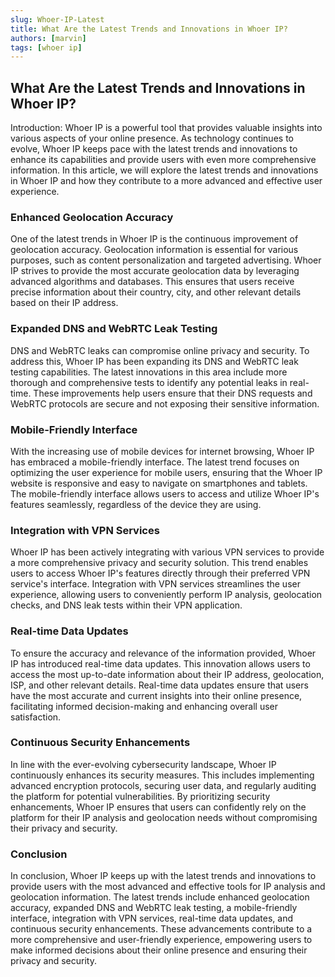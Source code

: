 ```yaml
---
slug: Whoer-IP-Latest
title: What Are the Latest Trends and Innovations in Whoer IP?
authors: [marvin]
tags: [whoer ip]
---
```


## **What Are the Latest Trends and Innovations in Whoer IP?**

Introduction:
Whoer IP is a powerful tool that provides valuable insights into various aspects of your online presence. As technology continues to evolve, Whoer IP keeps pace with the latest trends and innovations to enhance its capabilities and provide users with even more comprehensive information. In this article, we will explore the latest trends and innovations in Whoer IP and how they contribute to a more advanced and effective user experience.

### **Enhanced Geolocation Accuracy**

One of the latest trends in Whoer IP is the continuous improvement of geolocation accuracy. Geolocation information is essential for various purposes, such as content personalization and targeted advertising. Whoer IP strives to provide the most accurate geolocation data by leveraging advanced algorithms and databases. This ensures that users receive precise information about their country, city, and other relevant details based on their IP address.

### **Expanded DNS and WebRTC Leak Testing**

DNS and WebRTC leaks can compromise online privacy and security. To address this, Whoer IP has been expanding its DNS and WebRTC leak testing capabilities. The latest innovations in this area include more thorough and comprehensive tests to identify any potential leaks in real-time. These improvements help users ensure that their DNS requests and WebRTC protocols are secure and not exposing their sensitive information.

### **Mobile-Friendly Interface**

With the increasing use of mobile devices for internet browsing, Whoer IP has embraced a mobile-friendly interface. The latest trend focuses on optimizing the user experience for mobile users, ensuring that the Whoer IP website is responsive and easy to navigate on smartphones and tablets. The mobile-friendly interface allows users to access and utilize Whoer IP's features seamlessly, regardless of the device they are using.

### **Integration with VPN Services**

Whoer IP has been actively integrating with various VPN services to provide a more comprehensive privacy and security solution. This trend enables users to access Whoer IP's features directly through their preferred VPN service's interface. Integration with VPN services streamlines the user experience, allowing users to conveniently perform IP analysis, geolocation checks, and DNS leak tests within their VPN application.

### **Real-time Data Updates**

To ensure the accuracy and relevance of the information provided, Whoer IP has introduced real-time data updates. This innovation allows users to access the most up-to-date information about their IP address, geolocation, ISP, and other relevant details. Real-time data updates ensure that users have the most accurate and current insights into their online presence, facilitating informed decision-making and enhancing overall user satisfaction.

### **Continuous Security Enhancements**

In line with the ever-evolving cybersecurity landscape, Whoer IP continuously enhances its security measures. This includes implementing advanced encryption protocols, securing user data, and regularly auditing the platform for potential vulnerabilities. By prioritizing security enhancements, Whoer IP ensures that users can confidently rely on the platform for their IP analysis and geolocation needs without compromising their privacy and security.

### **Conclusion**

In conclusion, Whoer IP keeps up with the latest trends and innovations to provide users with the most advanced and effective tools for IP analysis and geolocation information. The latest trends include enhanced geolocation accuracy, expanded DNS and WebRTC leak testing, a mobile-friendly interface, integration with VPN services, real-time data updates, and continuous security enhancements. These advancements contribute to a more comprehensive and user-friendly experience, empowering users to make informed decisions about their online presence and ensuring their privacy and security.
